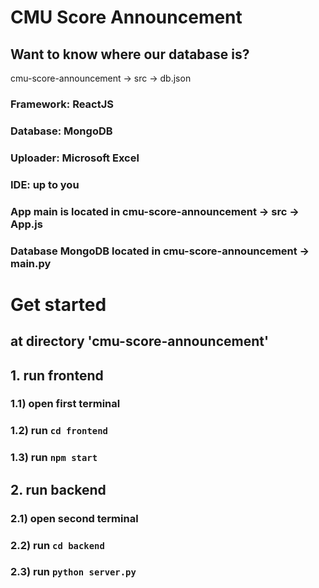 # CMU Score Announcement
## Want to know where our database is? 
cmu-score-announcement -> src -> db.json

### Framework: ReactJS
### Database: MongoDB
### Uploader: Microsoft Excel
### IDE: up to you
### App main is located in cmu-score-announcement -> src -> App.js
### Database MongoDB located in cmu-score-announcement -> main.py

# Get started
## at directory 'cmu-score-announcement'
## 1. run frontend
###   1.1) open first terminal
###   1.2) run ``` cd frontend ```
###   1.3) run ``` npm start ``` 
## 2. run backend
###   2.1) open second terminal
###   2.2) run ``` cd backend ```
###   2.3) run ``` python server.py ```
